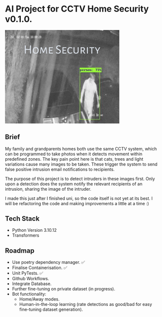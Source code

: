 # AI Project for CCTV Home Security v0.1.0.

<img src="./Home_Security.png" alt="HomeSecurity" width="75%" height="75%">

## Brief
My family and grandparents homes both use the same CCTV system, which can be programmed to take photos when it detects movement within predefined zones. The key pain point here is that cats, trees and light variations cause many images to be taken. These trigger the system to send false positive intrusion email notifications to recipients.

The purpose of this project is to detect intruders in these images first. Only upon a detection does the system notify the relevant recipients of an intrusion, sharing the image of the intruder.

I made this just after I finished uni, so the code itself is not yet at its best. I will be refactoring the code and making improvements a little at a time :)

## Tech Stack
- Python Version 3.10.12
- Transformers

## Roadmap
- Use poetry dependency manager. ✅
- Finalise Containerisation. ✅
- Unit PyTests. ✅
- Github Workflows.
- Integrate Database.
- Further fine-tuning on private dataset (in progress).
- Bot functionality:
    - Home/Away modes.
    - Human-in-the-loop learning (rate detections as good/bad for easy fine-tuning dataset generation).
